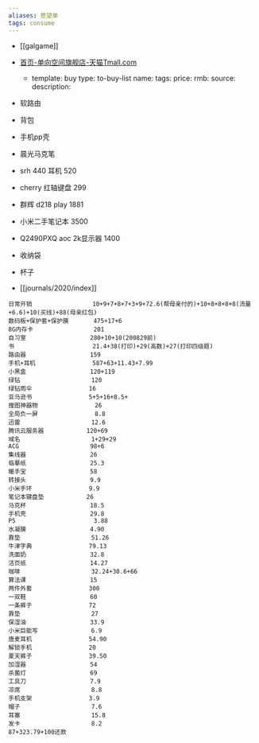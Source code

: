 ```yaml
---
aliases: 愿望单
tags: consume
---
```




- [[galgame]]
- [首页-单向空间旗舰店-天猫Tmall.com](https://owspace.tmall.com/)

  - template: buy
    type: to-buy-list
    name: 
    tags: 
    price: 
    rmb: 
    source: 
    description:
- 软路由
- 背包
- 手机pp壳
- 晨光马克笔
- srh 440 耳机 520
- cherry 红轴键盘 299
- 群辉 d218 play 1881
- 小米二手笔记本 3500
- Q2490PXQ aoc 2k显示器 1400
- 收纳袋
- 杯子
- [[journals/2020/index]]
```
日常开销                 10+9+7+8+7+3+9+72.6(帮母亲付的)+10+8+8+8+8(流量+6.6)+10(买线)+88(母亲红包)
数码板+保护套+保护膜       475+17+6
8G内存卡                 201
自习室                  280+10+10(200829前)
书                      21.4+38(打印)+29(高数)+27(打印四级题)
路由器                  159
手机+耳机                587+63+11.43+7.99
小黑盒                  120+119
绿钻                    120
绿钻雨伞                16
亚马逊书                5+5+16+8.5+
搜图神器物                26
全局负一屏                8.8
迅雷                    12.6
腾讯云服务器            120+69
域名                    1+29+29
ACG                    98+6
集线器                  26
临摹纸                  25.3
暖手宝                  58
转接头                  9.9
小米手环                9.9
笔记本键盘垫            26
马克杯                  18.5
手机壳                  29.8
P5                      3.88
水凝膜                  4.90
靠垫                    51.26
牛津字典                79.13
洗面奶                  32.8
活页纸                  14.27
咖啡                    32.24+30.6+66
算法课                  15
两件外套                300
一双鞋                  60
一条裤子                72
靠垫                    27
保湿油                  33.9
小米巨能写               6.9
唐麦耳机                54.90
解锁手机                20
夏天裤子                39.50
加湿器                  54
杀菌灯                  69
工具刀                  7.9
凉席                    8.8
手机支架                3.9
帽子                    7.6
耳塞                    15.8
发卡                    8.2
87+323.79+100还款
```